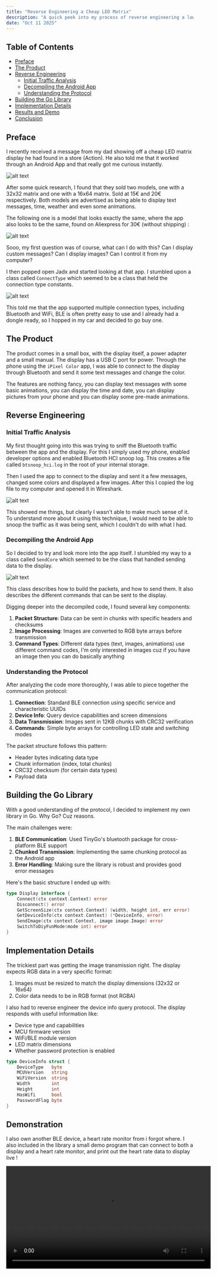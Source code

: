 ```yaml
---
title: "Reverse Engineering a Cheap LED Matrix"
description: "A quick peek into my process of reverse engineering a low-cost LED matrix display to display basically anything from basically anything."
date: "Oct 11 2025"
---
```


## Table of Contents

- [Preface](#preface)
- [The Product](#the-product)
- [Reverse Engineering](#reverse-engineering)
  - [Initial Traffic Analysis](#initial-traffic-analysis)
  - [Decompiling the Android App](#decompiling-the-android-app)
  - [Understanding the Protocol](#understanding-the-protocol)
- [Building the Go Library](#building-the-go-library)
- [Implementation Details](#implementation-details)
- [Results and Demo](#results-and-demo)
- [Conclusion](#conclusion)

## Preface


I recently received a message from my dad showing off a cheap LED matrix display he had found in a store (Action). He also told me that it worked through an Android App and that really got me curious instantly.

![alt text](/blog/reverse-engineering-a-cheap-led-matrix/8F251EC3.png)

After some quick research, I found that they sold two models, one with a 32x32 matrix and one with a 16x64 matrix. Sold at 15€ and 20€ respectively. Both models are advertised as being able to display text messages, time, weather and even some animations.

The following one is a model that looks exactly the same, where the app also looks to be the same, found on Aliexpress for 30€ (without shipping) :

![alt text](/blog/reverse-engineering-a-cheap-led-matrix/DE0B4C2F.png)

Sooo, my first question was of course, what can I do with this? Can I display custom messages? Can I display images? Can I control it from my computer? 

I then popped open Jadx and started looking at that app. I stumbled upon a class called `ConnectType` which seemed to be a class that held the connection type constants. 

![alt text](/blog/reverse-engineering-a-cheap-led-matrix/AB249F98.png)

This told me that the app supported multiple connection types, including Bluetooth and WiFi, BLE is often pretty easy to use and I already had a dongle ready, so I hopped in my car and decided to go buy one.

## The Product

The product comes in a small box, with the display itself, a power adapter and a small manual. The display has a USB C port for power. Through the phone using the `iPixel Color` app, I was able to connect to the display through Bluetooth and send it some text messages and change the color.

The features are nothing fancy, you can display text messages with some basic animations, you can display the time and date, you can display pictures from your phone and you can display some pre-made animations.

## Reverse Engineering

### Initial Traffic Analysis

My first thought going into this was trying to sniff the Bluetooth traffic between the app and the display. For this I simply used my phone, enabled developer options and enabled Bluetooth HCI snoop log. This creates a file called `btsnoop_hci.log` in the root of your internal storage.

Then I used the app to connect to the display and sent it a few messages, changed some colors and displayed a few images. After this I copied the log file to my computer and opened it in Wireshark.

![alt text](/blog/reverse-engineering-a-cheap-led-matrix/FC28D7EF.png)

This showed me things, but clearly I wasn't able to make much sense of it. To understand more about it using this technique, I would need to be able to snoop the traffic as it was being sent, which I couldn't do with what I had.

### Decompiling the Android App

So I decided to try and look more into the app itself. I stumbled my way to a class called `SendCore` which seemed to be the class that handled sending data to the display.

![alt text](/blog/reverse-engineering-a-cheap-led-matrix/6DDF1996.png)

This class describes how to build the packets, and how to send them. It also describes the different commands that can be sent to the display.

Digging deeper into the decompiled code, I found several key components:

1. **Packet Structure**: Data can be sent in chunks with specific headers and checksums
2. **Image Processing**: Images are converted to RGB byte arrays before transmission
3. **Command Types**: Different data types (text, images, animations) use different command codes, I'm only interested in images cuz if you have an image then you can do basically anything

### Understanding the Protocol

After analyzing the code more thoroughly, I was able to piece together the communication protocol:

1. **Connection**: Standard BLE connection using specific service and characteristic UUIDs
2. **Device Info**: Query device capabilities and screen dimensions
3. **Data Transmission**: Images sent in 12KB chunks with CRC32 verification
4. **Commands**: Simple byte arrays for controlling LED state and switching modes

The packet structure follows this pattern:
- Header bytes indicating data type
- Chunk information (index, total chunks)
- CRC32 checksum (for certain data types)
- Payload data

## Building the Go Library

With a good understanding of the protocol, I decided to implement my own library in Go. Why Go? Cuz reasons.

The main challenges were:

1. **BLE Communication**: Used TinyGo's bluetooth package for cross-platform BLE support
2. **Chunked Transmission**: Implementing the same chunking protocol as the Android app
3. **Error Handling**: Making sure the library is robust and provides good error messages

Here's the basic structure I ended up with:

```go
type Display interface {
    Connect(ctx context.Context) error
    Disconnect() error
    GetScreenSize(ctx context.Context) (width, height int, err error)
    GetDeviceInfo(ctx context.Context) (*DeviceInfo, error)
    SendImage(ctx context.Context, image image.Image) error
    SwitchToDiyFunMode(mode int) error
}
```

## Implementation Details

The trickiest part was getting the image transmission right. The display expects RGB data in a very specific format:

1. Images must be resized to match the display dimensions (32x32 or 16x64)
2. Color data needs to be in RGB format (not RGBA)

I also had to reverse engineer the device info query protocol. The display responds with useful information like:

- Device type and capabilities
- MCU firmware version
- WiFi/BLE module version  
- LED matrix dimensions
- Whether password protection is enabled

```go
type DeviceInfo struct {
    DeviceType   byte
    MCUVersion   string
    WiFiVersion  string  
    Width        int
    Height       int
    HasWifi      bool
    PasswordFlag byte
}
```

## Demonstration

I also own another BLE device, a heart rate monitor from i forgot where. I also included in the library a small demo program that can connect to both a display and a heart rate monitor, and print out the heart rate data to display live !

<video src="/blog/reverse-engineering-a-cheap-led-matrix/demo.mp4" width="550px">

## Results 

The end result is a [fully functional Go library](https://github.com/yyewolf/go-ipxl) that can:

- Connect to iPixel LED displays via Bluetooth
- Query device information and capabilities
- Send custom images from any Go program
- Control LED states and display modes
- Handle errors gracefully with proper timeouts

Here's a simple example of using the library:

```go
// Connect to display
display := ipxl.NewDisplay("AA:BB:CC:DD:EE:FF")
ctx, cancel := context.WithTimeout(context.Background(), 30*time.Second)
defer cancel()

if err := display.Connect(ctx); err != nil {
    log.Fatal("Failed to connect:", err)
}

// Load and display an image
processor := ipxl.NewBitmapProcessor(32, 32)
img, _ := processor.LoadImageFromFile("cool-image.png")
display.SendImage(ctx, img)
```

The library automatically handles:
- BLE connection management
- Image resizing and color conversion
- Chunked data transmission with verification
- Device capability detection

## Conclusion

This project was a fantastic deep dive into reverse engineering consumer electronics. What started as curiosity about a €15 LED matrix turned into a somewhat partial understanding (as of now) of its communication protocol and a fully functional Go library.

Key takeaways from this project:

1. **Android app decompilation** is often more revealing than traffic sniffing for understanding protocols
2. **BLE communication** is surprisingly accessible once you understand the basics
3. **Reverse engineering** consumer electronics can be very rewarding and educational
4. **Building libraries** from reverse engineered protocols helps others use these devices in creative ways

The complete source code for the Go library is available on GitHub, and I've made sure to document everything thoroughly so others can either use it directly or learn from the implementation.

Whether you want to display custom animations, build a smart home status display, or just have fun with a LED matrix, this library makes it possible to control these devices from any platform that runs Go and supports BLE.

Now excuse me while I figure out how to display real-time system metrics on my new favorite desk accessory! 🚀 
